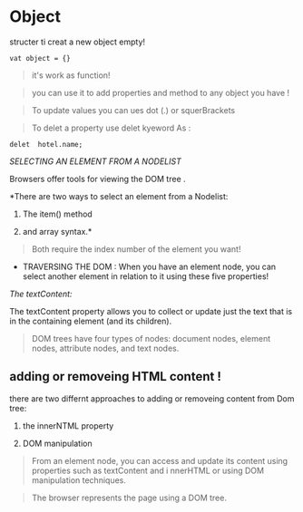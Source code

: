 # Object

structer ti creat a new object empty!


```
vat object = {}

```

> it's work as function!

> you can use it to add properties and method to any object you have !

> To update values you can ues dot (.) or squerBrackets

> To delet a property use delet kyeword 
As : 

```
delet  hotel.name;   
```

*SELECTING AN ELEMENT FROM A NODELIST*


Browsers offer tools for viewing the DOM tree .

*There are two ways to select an element from a Nodelist:

1. The item() method

2.  and array syntax.*

> Both require the index number of the element you want!

- TRAVERSING THE DOM : When you have an element node, you can select
another element in relation to it using these five
properties!

*The textContent:*

The textContent property allows you to
collect or update just the text that is in the
containing element (and its children).

> DOM trees have four types of nodes: document nodes,
element nodes, attribute nodes, and text nodes. 

## adding or removeing HTML  content !

there are two differnt approaches to adding or removeing content from Dom tree: 

1.  the innerNTML property 

2. DOM manipulation

> From an element node, you can access and update its
content using properties such as textContent and
i nnerHTML or using DOM manipulation techniques. 

> The browser represents the page using a DOM tree. 

